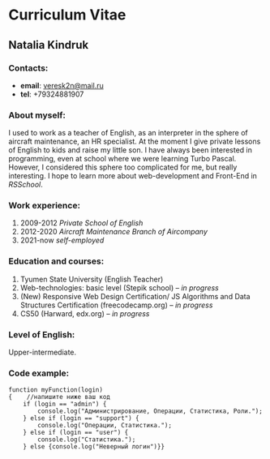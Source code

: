 # Curriculum Vitae

## Natalia Kindruk

### Contacts:

- **email**: veresk2n@mail.ru
- **tel**: +79324881907

### About myself:

I used to work as a teacher of English, as an interpreter in the sphere of aircraft maintenance, an HR specialist. At the moment I give private lessons of English to kids and raise my little son. I have always been interested in programming, even at school where we were learning Turbo Pascal. However, I considered this sphere too complicated for me, but really interesting. I hope to learn more about web-development and Front-End in _RSSchool_.

### Work experience:

1. 2009-2012 _Private School of English_
2. 2012-2020 _Aircraft Maintenance Branch of Aircompany_
3. 2021-now _self-employed_

### Education and courses:

1. Tyumen State University (English Teacher)
2. Web-technologies: basic level (Stepik school) – _in progress_
3. (New) Responsive Web Design Certification/ JS Algorithms and Data Structures Certification (freecodecamp.org) – _in progress_
4. CS50 (Harward, edx.org) – _in progress_

### Level of English:

Upper-intermediate.

### Code example:

```
function myFunction(login)
{    //напишите ниже ваш код
    if (login == "admin") {
        console.log("Администрирование, Операции, Статистика, Роли.");
    } else if (login == "support") {
        console.log("Операции, Статистика.");
    } else if (login == "user") {
        console.log("Статистика.");
    } else {console.log("Неверный логин")}}

```
